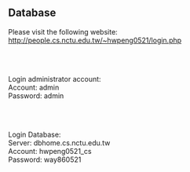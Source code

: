 ## Database

Please visit the following website: <br/>
http://people.cs.nctu.edu.tw/~hwpeng0521/login.php

<br/><br/>

Login administrator account: <br/>
Account: admin <br/>
Password: admin <br/>

<br/><br/>

Login Database:<br/>
Server: dbhome.cs.nctu.edu.tw <br/>
Account: hwpeng0521_cs<br/>
Password: way860521<br/>
